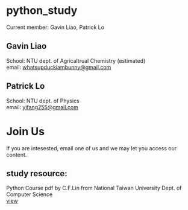 # python_study
Current member: Gavin Liao, Patrick Lo 
## Gavin Liao
School: NTU dept. of Agricaltrual Chemistry (estimated) <br/>
email: whatsupduckiambunny@gmail.com
## Patrick Lo
School: NTU dept. of Physics <br/>
email: yifang255@gmail.com
# Join Us
If you are intesested, email one of us and we may let you access our content.

## study resource:
Python Course pdf by C.F.Lin from National Taiwan University Dept. of Computer Science <br/>
[view](https://cflin.com/wordpress/python-%e7%a8%8b%e5%bc%8f%e8%a8%ad%e8%a8%88%e6%8a%95%e5%bd%b1%e7%89%87)
 